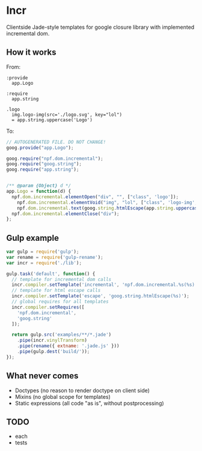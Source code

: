 # Incr
Clientside Jade-style templates for google closure library with implemented incremental dom.

## How it works
From:
```jade
:provide
  app.Logo

:require
  app.string

.logo
  img.logo-img(src='./logo.svg', key="lol")
  = app.string.uppercase('Logo')
```

To:
```javascript
// AUTOGENERATED FILE. DO NOT CHANGE!
goog.provide("app.Logo");

goog.require("npf.dom.incremental");
goog.require("goog.string");
goog.require("app.string");


/** @param {Object} d */
app.Logo = function(d) {
  npf.dom.incremental.elementOpen("div", "", ["class", 'logo']);
    npf.dom.incremental.elementVoid("img", "lol", ["class", 'logo-img', "src", './logo.svg', "key", "lol"]);
    npf.dom.incremental.text(goog.string.htmlEscape(app.string.uppercase('Logo')));
  npf.dom.incremental.elementClose("div");
};

```

## Gulp example
```javascript
var gulp = require('gulp');
var rename = require('gulp-rename');
var incr = require('./lib');

gulp.task('default', function() {
  // template for incremental dom calls
  incr.compiler.setTemplate('incremental', 'npf.dom.incremental.%s(%s)');
  // template for html escape calls
  incr.compiler.setTemplate('escape', 'goog.string.htmlEscape(%s)');
  // global requires for all templates
  incr.compiler.setRequires([
    'npf.dom.incremental',
    'goog.string'
  ]);

  return gulp.src('examples/**/*.jade')
    .pipe(incr.vinylTransform)
    .pipe(rename({ extname: '.jade.js' }))
    .pipe(gulp.dest('build/'));
});

```

## What never comes
- Doctypes (no reason to render doctype on client side)
- Mixins (no global scope for templates)
- Static expressions (all code "as is", without postprocessing)

## TODO
- each
- tests